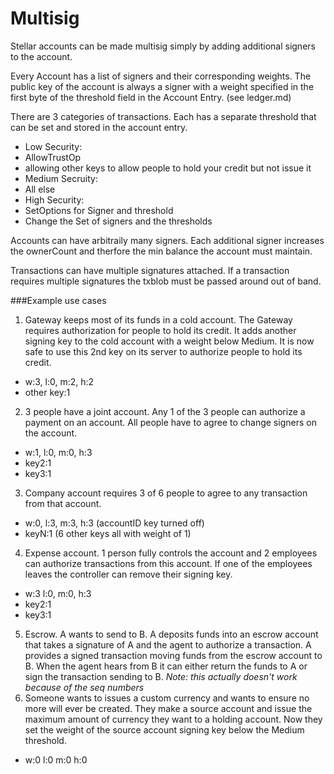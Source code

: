 # Multisig
Stellar accounts can be made multisig simply by adding additional signers to the account.

Every Account has a list of signers and their corresponding weights. The public key of the account is always a signer with a weight specified in the first byte of the threshold field in the Account Entry. (see ledger.md)

There are 3 categories of transactions. Each has a separate threshold that can be set and stored in the account entry.

* Low Security:
 * AllowTrustOp
 * allowing other keys to allow people to hold your credit but not issue it
* Medium Secruity:
 * All else
* High Security:
 * SetOptions for Signer and threshold
 * Change the Set of signers and the thresholds

Accounts can have arbitraily many signers. Each additional signer increases the ownerCount and therfore the min balance the account must maintain.

Transactions can have multiple signatures attached. If a transaction requires multiple signatures the txblob must be passed around out of band.
  
###Example use cases
1. Gateway keeps most of its funds in a cold account. The Gateway requires authorization for people to hold its credit. It adds another signing key to the cold account with a weight below Medium. It is now safe to use this 2nd key on its server to authorize people to hold its credit. 
 - w:3, l:0, m:2, h:2     
 - other key:1
2. 3 people have a joint account. Any 1 of the 3 people can authorize a payment on an account. All people have to agree to change signers on the account.
 - w:1, l:0, m:0, h:3
 - key2:1
 - key3:1
3. Company account requires 3 of 6 people to agree to any transaction from that account.
 - w:0, l:3, m:3, h:3  (accountID key turned off)
 - keyN:1  (6 other keys all with weight of 1)
4. Expense account. 1 person fully controls the account and 2 employees can authorize transactions from this account. If one of the employees leaves the controller can remove their signing key.
 - w:3 l:0, m:0, h:3
 - key2:1
 - key3:1
5. Escrow. A wants to send to B.  A deposits funds into an escrow account that takes a signature of A and the agent to authorize a transaction. A provides a signed transaction moving funds from the escrow account to B. When the agent hears from B it can either return the funds to A or sign the transaction sending to B. *Note: this actually doesn't work because of the seq numbers* 
6. Someone wants to issues a custom currency and wants to ensure no more will ever be created. They make a source account and issue the maximum amount of currency they want to a holding account. Now they set the weight of the source account signing key below the Medium threshold.
 - w:0 l:0 m:0 h:0
